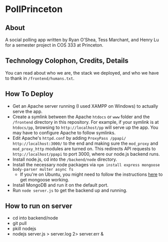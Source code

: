 # PollPrinceton

## About

A social polling app written by Ryan O'Shea, Tess Marchant, and Henry Lu for a semester project in COS 333 at Princeton.

## Technology Colophon, Credits, Details

You can read about who we are, the stack we deployed, and who we have to thank in `/frontend/humans.txt`.

## How To Deploy

- Get an Apache server running (I used XAMPP on Windows) to actually serve the app.
- Create a symlink between the Apache `htdocs` or `www` folder and the `/frontend` directory in this repository. For example, if your symlink is at `htdocs/pp`, browsing to `http://localhost/pp` will serve up the app. You may have to configure Apache to follow symlinks.  
- Edit Apache's `httpd.conf` by adding `ProxyPass /ppapi/ http://localhost:3000/` to the end and making sure the `mod_proxy` and `mod_proxy_http` modules are turned on. This redirects API requests to `http://localhost/ppapi` to port 3000, where our node.js backend runs. 
- Install node.js, cd into the `/backend/node` directory.
- Install the necessary node packages via `npm install express mongoose body-parser multer async fs`
	- If you're on Ubuntu, you might need to follow the instructions [here](http://stackoverflow.com/a/22242472/859085) to get mongoose working.
- Install MongoDB and run it on the default port.
- Run `node server.js` to get the backend up and running.

## How to run on server
- cd into backend/node
- git pull
- pkill nodejs
- nodejs server.js > server.log 2> server.err &

